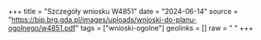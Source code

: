 +++
title = "Szczegóły wniosku W4851"
date = "2024-06-14"
source = "https://bip.brg.gda.pl/images/uploads/wnioski-do-planu-ogolnego/w4851.pdf"
tags = ["wnioski-ogolne"]
geolinks = []
raw = " "
+++





